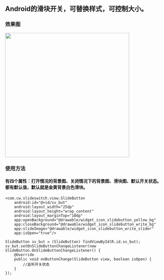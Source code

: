 ## Android的滑块开关，可替换样式，可控制大小。


### 效果图
<img src="http://otjav6lvw.bkt.clouddn.com/80966843.jpg" width="400"/>

### 使用方法
#### 有四个属性：打开情况的背景图、关闭情况下的背景图、滑块图、默认开关状态。都有默认值，默认就是金黄背景白色滑块。
```
<com.cw.slideswitch.view.SlideButton
    android:id="@+id/sv_but"
    android:layout_width="25dp"
    android:layout_height="wrap_content"
    android:layout_marginTop="10dp"
    app:openBackground="@drawable/widget_icon_slidebutton_yellow_bg"
    app:closeBackground="@drawable/widget_icon_slidebutton_write_bg"
    app:slideImage="@drawable/widget_icon_slidebutton_write_slider"
    app:isOpen="true"/>

SlideButton sv_but = (SlideButton) findViewById(R.id.sv_but);
sv_but.setOnSlideButtonChangeListener(new SlideButton.OnSlideButtonChangeListener() {
    @Override
    public void onButtonChange(SlideButton view, boolean isOpen) {
        //监听开关状态
    }
});
```
